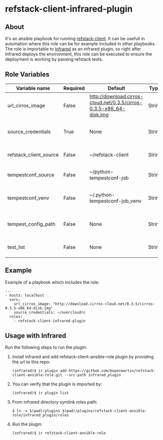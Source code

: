 # refstack-client-infrared-plugin

## About
It's an ansible playbook for running [refstack-client](https://github.com/openstack/refstack-client).
It can be usefull in automation where this role can be for example included in other playbooks.
The role is importable to [Infrared](https://github.com/redhat-openstack/infrared.git) as an infrared
plugin, so right after Infrared deploys the environment, this role can be executed to ensure the
deployment is working by passing refstack tests.

## Role Variables

| Variable name          | Required | Default                                                             | Type    | Description                                                                     |
|------------------------|----------|---------------------------------------------------------------------|---------|---------------------------------------------------------------------------------|
| url_cirros_image       | False    | http://download.cirros-cloud.net/0.3.5/cirros-0.3.5-x86_64-disk.img | String  | Path or link to cirros image                                                    |
| source_credentials     | True     | None                                                                | String  | File or command to be sourced: keystonerc_admin/openrc admin admin              |
| refstack_client_source | False    | ~/refstack-client                                                   | String  | Destination where refstack-client will be cloned                                |
| tempestconf_source     | False    | ~/python-tempestconf-job                                            | String  | Destination where python-tempestconf will be cloned                             |
| tempestconf_venv       | False    | ~/.python-tempestconf-job_venv                                      | String  | Destination of virtualenv where python-tempestconf will be installed            |
| tempest_config_path    | False    | None                                                                | String  | Destination of tempest configuration file to be used for running refstack tests |
| test_list              | False    | None                                                                | String  | A path or an URL to a test list text file containing specific test cases.       |

## Example
Example of a playbook which includes the role:
```
---
- hosts: localhost
  vars:
    url_cirros_image: "http://download.cirros-cloud.net/0.3.5/cirros-0.3.5-x86_64-disk.img"
    source_credentials: ~/overcloudrc
  roles:
    - refstack-client-infrared-plugin
```

## Usage with Infrared

Run the following steps to run the plugin:
1. Install infrared and add refstack-client-ansible-role plugin by providing the url to this repo:
    ```
    (infrared)$ ir plugin add https://github.com/kopecmartin/refstack-client-ansible-role.git --src-path infrared_plugin
    ```
2. You can verify that the plugin is imported by:
    ```
    (infrared)$ ir plugin list
    ```
3. From infrared directory symlink roles path:
    ```
    $ ln -s $(pwd)/plugins $(pwd)/plugins/refstack-client-ansible-role/infrared_plugin/roles
    ```
4. Run the plugin:
    ```
    (infrared)$ ir refstack-client-ansible-role
    ```
